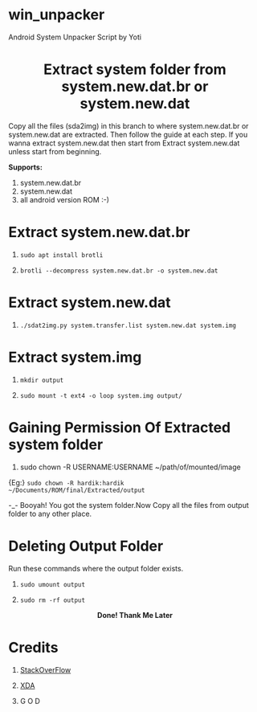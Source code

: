 # win_unpacker
Android System Unpacker Script by Yoti
# <center> Extract system folder from system.new.dat.br or system.new.dat </center>

Copy all the files (sda2img) in this branch to where system.new.dat.br or system.new.dat are extracted. Then follow the guide at each step. If you wanna extract system.new.dat then start from Extract system.new.dat unless start from beginning.

<b> Supports: </b>
1. system.new.dat.br
2. system.new.dat
3. all android version ROM :-)


# Extract system.new.dat.br

1. `sudo apt install brotli` 

2. `brotli --decompress system.new.dat.br -o system.new.dat`



# Extract system.new.dat

1. `./sdat2img.py system.transfer.list system.new.dat system.img`



# Extract system.img

1. `mkdir output`

2. `sudo mount -t ext4 -o loop system.img output/`



# Gaining Permission Of Extracted system folder

1.  sudo chown -R USERNAME:USERNAME ~/path/of/mounted/image

{Eg:} `sudo chown -R hardik:hardik ~/Documents/ROM/final/Extracted/output`


-_- Booyah! You got the system folder.Now Copy all the files from output folder to any other place.



# Deleting Output Folder

Run these commands where the output folder exists.


1. `sudo umount output`

2. `sudo rm -rf output`


<b><center> Done! Thank Me Later </center></b>


# Credits

1. <a href="https://stackoverflow.com/questions/47893437/how-to-unpack-system-new-dat-br-file-which-i-found-in-android-8-1-romaosp-based">StackOverFlow</a>

2. <a href="https://forum.xda-developers.com/android/software-hacking/how-to-conver-lollipop-dat-files-to-t2978952">XDA</a>

3. G O D 





